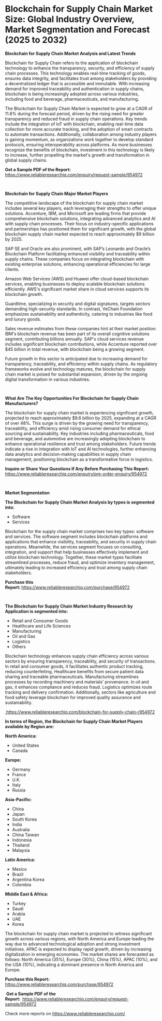 <p><h1>Blockchain for Supply Chain Market Size: Global Industry Overview, Market Segmentation and Forecast (2025 to 2032)</h1></p><p><strong>Blockchain for Supply Chain Market Analysis and Latest Trends</strong></p>
<p><p>Blockchain for Supply Chain refers to the application of blockchain technology to enhance the transparency, security, and efficiency of supply chain processes. This technology enables real-time tracking of goods, ensures data integrity, and facilitates trust among stakeholders by providing a decentralized ledger that is accessible and immutable. With increasing demand for improved traceability and authentication in supply chains, blockchain is being increasingly adopted across various industries, including food and beverage, pharmaceuticals, and manufacturing.</p><p>The Blockchain for Supply Chain Market is expected to grow at a CAGR of 11.8% during the forecast period, driven by the rising need for greater transparency and reduced fraud in supply chain operations. Key trends include the integration of IoT with blockchain, enabling real-time data collection for more accurate tracking, and the adoption of smart contracts to automate transactions. Additionally, collaboration among industry players is gaining momentum, as organizations work together to develop standard protocols, ensuring interoperability across platforms. As more businesses recognize the benefits of blockchain, investment in this technology is likely to increase, further propelling the market's growth and transformation in global supply chains.</p></p>
<p><strong>Get a Sample PDF of the Report:&nbsp;</strong> <a href="https://www.reliableresearchiq.com/enquiry/request-sample/954972?utm_campaign=3106&utm_medium=2&utm_source=Github&utm_content=ia&utm_term=21032025&utm_id=blockchain-for-supply-chain">https://www.reliableresearchiq.com/enquiry/request-sample/954972</a></p>
<p>&nbsp;</p>
<p><strong>Blockchain for Supply Chain Major Market Players</strong></p>
<p><p>The competitive landscape of the blockchain for supply chain market includes several key players, each leveraging their strengths to offer unique solutions. Accenture, IBM, and Microsoft are leading firms that provide comprehensive blockchain solutions, integrating advanced analytics and AI with supply chain processes. Their focus on industry-specific applications and partnerships has positioned them for significant growth, with the global blockchain supply chain market expected to reach approximately $9 billion by 2025.</p><p>SAP SE and Oracle are also prominent, with SAP’s Leonardo and Oracle’s Blockchain Platform facilitating enhanced visibility and traceability within supply chains. These companies focus on integrating blockchain with existing enterprise solutions, enhancing operational efficiencies for large clients.</p><p>Amazon Web Services (AWS) and Huawei offer cloud-based blockchain services, enabling businesses to deploy scalable blockchain solutions efficiently. AWS's significant market share in cloud services supports its blockchain growth. </p><p>Guardtime, specializing in security and digital signatures, targets sectors demanding high-security standards. In contrast, VeChain Foundation emphasizes sustainability and authenticity, catering to industries like food and luxury goods.</p><p>Sales revenue estimates from these companies hint at their market position: IBM's blockchain revenue has been part of its overall cognitive solutions segment, contributing billions annually. SAP's cloud services revenue includes significant blockchain contributions, while Accenture reported over $45 billion in total revenue, with blockchain being a growing segment.</p><p>Future growth in this sector is anticipated due to increasing demand for transparency, traceability, and efficiency within supply chains. As regulatory frameworks evolve and technology matures, the blockchain for supply chain market is poised for substantial expansion, driven by the ongoing digital transformation in various industries.</p></p>
<p>&nbsp;</p>
<p><strong>What Are The Key Opportunities For Blockchain for Supply Chain Manufacturers?</strong></p>
<p><p>The blockchain for supply chain market is experiencing significant growth, projected to reach approximately $9.6 billion by 2025, expanding at a CAGR of over 48%. This surge is driven by the growing need for transparency, traceability, and efficiency amid rising consumer demand for ethical sourcing and sustainability. Key industries including pharmaceuticals, food and beverage, and automotive are increasingly adopting blockchain to enhance operational resilience and trust among stakeholders. Future trends indicate a rise in integration with IoT and AI technologies, further enhancing data analytics and decision-making capabilities in supply chain management, positioning blockchain as a transformative force in logistics.</p></p>
<p><strong>Inquire or Share Your Questions If Any Before Purchasing This Report:</strong> <a href="https://www.reliableresearchiq.com/enquiry/pre-order-enquiry/954972?utm_campaign=3106&utm_medium=2&utm_source=Github&utm_content=ia&utm_term=21032025&utm_id=blockchain-for-supply-chain">https://www.reliableresearchiq.com/enquiry/pre-order-enquiry/954972</a></p>
<p>&nbsp;</p>
<p><strong>Market Segmentation</strong></p>
<p><strong>The Blockchain for Supply Chain Market Analysis by types is segmented into:</strong></p>
<p><ul><li>Software</li><li>Services</li></ul></p>
<p><p>Blockchain for the supply chain market comprises two key types: software and services. The software segment includes blockchain platforms and applications that enhance visibility, traceability, and security in supply chain operations. Meanwhile, the services segment focuses on consulting, integration, and support that help businesses effectively implement and utilize blockchain technology. Together, these market types facilitate streamlined processes, reduce fraud, and optimize inventory management, ultimately leading to increased efficiency and trust among supply chain stakeholders.</p></p>
<p><strong>Purchase this Report:&nbsp;</strong><a href="https://www.reliableresearchiq.com/purchase/954972?utm_campaign=3106&utm_medium=2&utm_source=Github&utm_content=ia&utm_term=21032025&utm_id=blockchain-for-supply-chain">https://www.reliableresearchiq.com/purchase/954972</a></p>
<p>&nbsp;</p>
<p><strong>The Blockchain for Supply Chain Market Industry Research by Application is segmented into:</strong></p>
<p><ul><li>Retail and Consumer Goods</li><li>Healthcare and Life Sciences</li><li>Manufacturing</li><li>Oil and Gas</li><li>Logistics</li><li>Others</li></ul></p>
<p><p>Blockchain technology enhances supply chain efficiency across various sectors by ensuring transparency, traceability, and security of transactions. In retail and consumer goods, it facilitates authentic product tracking, reducing counterfeiting. Healthcare benefits from secure patient data sharing and traceable pharmaceuticals. Manufacturing streamlines processes by recording machinery and materials’ provenance. In oil and gas, it enhances compliance and reduces fraud. Logistics optimizes route tracking and delivery confirmation. Additionally, sectors like agriculture and food safety leverage blockchain for improved quality assurance and sustainability.</p></p>
<p><a href="https://www.reliableresearchiq.com/blockchain-for-supply-chain-r954972?utm_campaign=3106&utm_medium=2&utm_source=Github&utm_content=ia&utm_term=21032025&utm_id=blockchain-for-supply-chain">&nbsp;https://www.reliableresearchiq.com/blockchain-for-supply-chain-r954972</a></p>
<p><strong>In terms of Region, the Blockchain for Supply Chain Market Players available by Region are:</strong></p>
<p>
    <p> <strong> North America: </strong>
        <ul>
            <li>United States</li>
            <li>Canada</li>
        </ul>
        </p> 
    <p> <strong> Europe: </strong>
        <ul>
            <li>Germany</li>
            <li>France</li>
            <li>U.K.</li>
            <li>Italy</li>
            <li>Russia</li>
        </ul>
        </p> 
    <p> <strong> Asia-Pacific: </strong>
        <ul>
            <li>China</li>
            <li>Japan</li>
            <li>South Korea</li>
            <li>India</li>
            <li>Australia</li>
            <li>China Taiwan</li>
            <li>Indonesia</li>
            <li>Thailand</li>
            <li>Malaysia</li>
        </ul>
        </p> 
    <p> <strong> Latin America: </strong>
        <ul>
            <li>Mexico</li>
            <li>Brazil</li>
            <li>Argentina Korea</li>
            <li>Colombia</li>
        </ul>
        </p> 
    <p> <strong> Middle East & Africa: </strong>
        <ul>
            <li>Turkey</li>
            <li>Saudi</li>
            <li>Arabia</li>
            <li>UAE</li>
            <li>Korea</li>
        </ul>
    </p>
    </p>
<p><p>The blockchain for supply chain market is projected to witness significant growth across various regions, with North America and Europe leading the way due to advanced technological adoption and strong investment initiatives. APAC is expected to display rapid growth, driven by increasing digitalization in emerging economies. The market shares are forecasted as follows: North America (35%), Europe (30%), China (15%), APAC (10%), and the USA (10%), indicating a dominant presence in North America and Europe.</p></p>
<p><strong>Purchase this Report: </strong><a href="https://www.reliableresearchiq.com/purchase/954972?utm_campaign=3106&utm_medium=2&utm_source=Github&utm_content=ia&utm_term=21032025&utm_id=blockchain-for-supply-chain">https://www.reliableresearchiq.com/purchase/954972</a></p>
<p>&nbsp;<strong>Get a Sample PDF of the Report:&nbsp;&nbsp;</strong><a href="https://www.reliableresearchiq.com/enquiry/request-sample/954972?utm_campaign=3106&utm_medium=2&utm_source=Github&utm_content=ia&utm_term=21032025&utm_id=blockchain-for-supply-chain">https://www.reliableresearchiq.com/enquiry/request-sample/954972</a></p>
<p><strong></strong></p>
<p>Check more reports on <a href="https://www.reliableresearchiq.com/?utm_campaign=3106&utm_medium=2&utm_source=Github&utm_content=ia&utm_term=21032025&utm_id=blockchain-for-supply-chain">https://www.reliableresearchiq.com/</a></p>